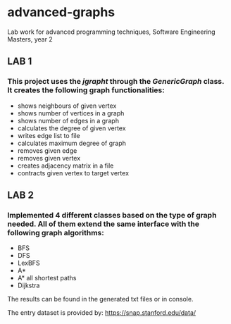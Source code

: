 # advanced-graphs
Lab work for advanced programming techniques, Software Engineering Masters, year 2

## LAB 1
### This project uses the *jgrapht* through the *GenericGraph* class. It creates the following graph functionalities:
- shows neighbours of given vertex
- shows number of vertices in a graph
- shows number of edges in a graph
- calculates the degree of given vertex
- writes edge list to file
- calculates maximum degree of graph
- removes given edge
- removes given vertex
- creates adjacency matrix in a file
- contracts given vertex to target vertex

## LAB 2
### Implemented 4 different classes based on the type of graph needed. All of them extend the same interface with the following graph algorithms:
- BFS
- DFS
- LexBFS
- A*
- A* all shortest paths
- Dijkstra

The results can be found in the generated txt files or in console.

The entry dataset is provided by: https://snap.stanford.edu/data/
